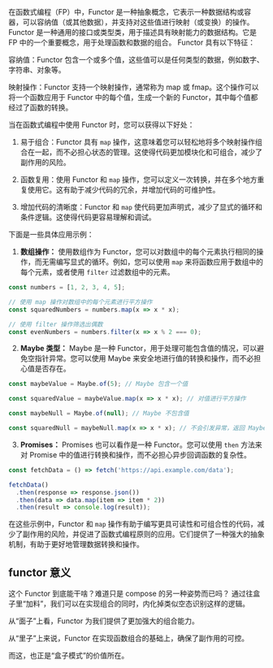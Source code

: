 
在函数式编程（FP）中，Functor 是一种抽象概念，它表示一种数据结构或容器，可以容纳值（或其他数据），并支持对这些值进行映射（或变换）的操作。Functor 是一种通用的接口或类型类，用于描述具有映射能力的数据结构。它是 FP 中的一个重要概念，用于处理函数和数据的组合。
Functor 具有以下特征：

容纳值：Functor 包含一个或多个值，这些值可以是任何类型的数据，例如数字、字符串、对象等。

映射操作：Functor 支持一个映射操作，通常称为 map 或 fmap。这个操作可以将一个函数应用于 Functor 中的每个值，生成一个新的 Functor，其中每个值都经过了函数的转换。


当在函数式编程中使用 Functor 时，您可以获得以下好处：

1. 易于组合：Functor 具有 `map` 操作，这意味着您可以轻松地将多个映射操作组合在一起，而不必担心状态的管理。这使得代码更加模块化和可组合，减少了副作用的风险。

2. 函数复用：使用 Functor 和 `map` 操作，您可以定义一次转换，并在多个地方重复使用它。这有助于减少代码的冗余，并增加代码的可维护性。

3. 增加代码的清晰度：Functor 和 `map` 使代码更加声明式，减少了显式的循环和条件逻辑。这使得代码更容易理解和调试。

下面是一些具体应用示例：

1. **数组操作：** 使用数组作为 Functor，您可以对数组中的每个元素执行相同的操作，而无需编写显式的循环。例如，您可以使用 `map` 来将函数应用于数组中的每个元素，或者使用 `filter` 过滤数组中的元素。

```javascript
const numbers = [1, 2, 3, 4, 5];

// 使用 map 操作对数组中的每个元素进行平方操作
const squaredNumbers = numbers.map(x => x * x);

// 使用 filter 操作筛选出偶数
const evenNumbers = numbers.filter(x => x % 2 === 0);
```

2. **Maybe 类型：** Maybe 是一种 Functor，用于处理可能包含值的情况，可以避免空指针异常。您可以使用 Maybe 来安全地进行值的转换和操作，而不必担心值是否存在。

```javascript
const maybeValue = Maybe.of(5); // Maybe 包含一个值

const squaredValue = maybeValue.map(x => x * x); // 对值进行平方操作

const maybeNull = Maybe.of(null); // Maybe 不包含值

const squaredNull = maybeNull.map(x => x * x); // 不会引发异常，返回 Maybe(null)
```

3. **Promises：** Promises 也可以看作是一种 Functor。您可以使用 `then` 方法来对 Promise 中的值进行转换和操作，而不必担心异步回调函数的复杂性。

```javascript
const fetchData = () => fetch('https://api.example.com/data');

fetchData()
  .then(response => response.json())
  .then(data => data.map(item => item * 2))
  .then(result => console.log(result));
```

在这些示例中，Functor 和 `map` 操作有助于编写更具可读性和可组合性的代码，减少了副作用的风险，并促进了函数式编程原则的应用。它们提供了一种强大的抽象机制，有助于更好地管理数据转换和操作。


## functor 意义
这个 Functor 到底能干啥？难道只是 compose 的另一种姿势而已吗？
通过往盒子里“加料”，我们可以在实现组合的同时，内化掉类似空态识别这样的逻辑。

从“面子”上看，Functor 为我们提供了更加强大的组合能力。

从“里子”上来说，Functor 在实现函数组合的基础上，确保了副作用的可控。

而这，也正是“盒子模式”的价值所在。